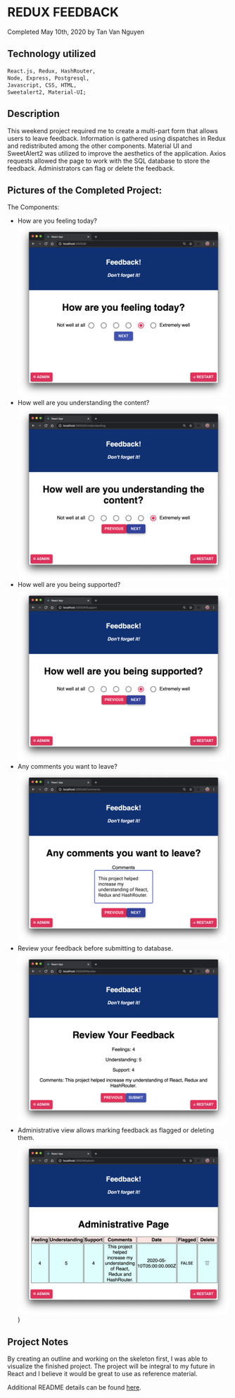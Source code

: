 # REDUX FEEDBACK

Completed May 10th, 2020
by Tan Van Nguyen

## Technology utilized

    React.js, Redux, HashRouter, 
    Node, Express, Postgresql,
    Javascript, CSS, HTML, 
    Sweetalert2, Material-UI;

## Description

This weekend project required me to create a multi-part form that allows users to leave feedback.  Information is gathered using dispatches in Redux and redistributed among the other components.  Material UI and SweetAlert2 was utilized to improve the aesthetics of the application.  Axios requests allowed the page to work with the SQL database to store the feedback.  Administrators can flag or delete the feedback.

## Pictures of the Completed Project:

The Components:
- How are you feeling today?
![feeling](example/project1.png)
- How well are you understanding the content?
![understanding](example/project2.png)
- How well are you being supported?
![support](example/project3.png)
- Any comments you want to leave?
![comments](example/project4.png)
- Review your feedback before submitting to database.
![review](example/project5.png)
- Administrative view allows marking feedback as flagged or deleting them.
![admin](example/project6.png))

## Project Notes

By creating an outline and working on the skeleton first, I was able to visualize the finished project.  The project will be integral to my future in React and I believe it would be great to use as reference material.

Additional README details can be found [here](https://github.com/PrimeAcademy/readme-template/blob/master/README.md).